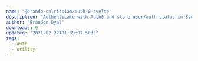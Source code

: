 ```yaml
---
name: "@brando-calrissian/auth-0-svelte"
description: "Authenticate with Auth0 and store user/auth status in Svelte store."
author: "Brandon Dyal"
downloads: 9
updated: "2021-02-22T01:39:07.503Z"
tags: 
  - auth
  - utility
---
```

